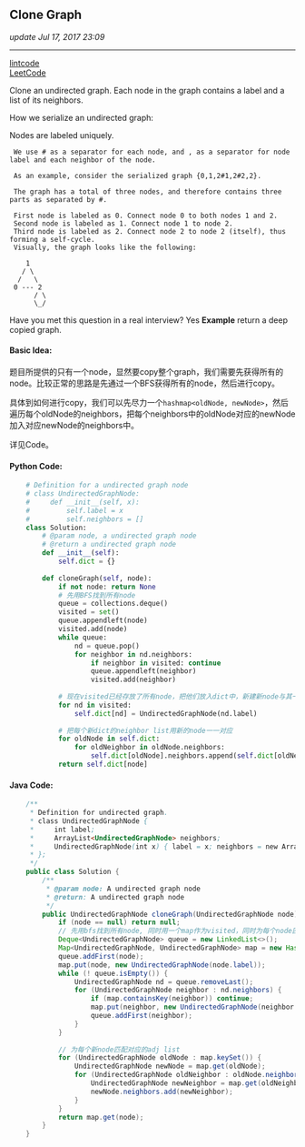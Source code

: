 ## Clone Graph 
_update Jul 17, 2017 23:09_

---
[lintcode](http://www.lintcode.com/en/problem/clone-graph/#)   
[LeetCode](https://leetcode.com/problems/clone-graph/description/)  

Clone an undirected graph. Each node in the graph contains a label and a list of its neighbors.

How we serialize an undirected graph:

Nodes are labeled uniquely.
     
     We use # as a separator for each node, and , as a separator for node label and each neighbor of the node.
     
     As an example, consider the serialized graph {0,1,2#1,2#2,2}.
     
     The graph has a total of three nodes, and therefore contains three parts as separated by #.
     
     First node is labeled as 0. Connect node 0 to both nodes 1 and 2.
     Second node is labeled as 1. Connect node 1 to node 2.
     Third node is labeled as 2. Connect node 2 to node 2 (itself), thus forming a self-cycle.
     Visually, the graph looks like the following:

        1
       / \
      /   \
     0 --- 2
          / \
          \_/
Have you met this question in a real interview? Yes
**Example**
return a deep copied graph.

#### Basic Idea:
题目所提供的只有一个node，显然要copy整个graph，我们需要先获得所有的node。比较正常的思路是先通过一个BFS获得所有的node，然后进行copy。

具体到如何进行copy，我们可以先尽力一个`hashmap<oldNode, newNode>`，然后遍历每个oldNode的neighbors，把每个neighbors中的oldNode对应的newNode加入对应newNode的neighbors中。

详见Code。

#### Python Code:
```python
    # Definition for a undirected graph node
    # class UndirectedGraphNode:
    #     def __init__(self, x):
    #         self.label = x
    #         self.neighbors = []
    class Solution:
        # @param node, a undirected graph node
        # @return a undirected graph node
        def __init__(self):
            self.dict = {}
            
        def cloneGraph(self, node):
            if not node: return None
            # 先用BFS找到所有node
            queue = collections.deque()
            visited = set()
            queue.appendleft(node)
            visited.add(node)
            while queue:
                nd = queue.pop()
                for neighbor in nd.neighbors:
                    if neighbor in visited: continue
                    queue.appendleft(neighbor)
                    visited.add(neighbor)
            
            # 现在visited已经存放了所有node，把他们放入dict中，新建新node与其一一对应
            for nd in visited:
                self.dict[nd] = UndirectedGraphNode(nd.label)
            
            # 把每个新dict的neighbor list用新的node一一对应
            for oldNode in self.dict:
                for oldNeighbor in oldNode.neighbors:
                    self.dict[oldNode].neighbors.append(self.dict[oldNeighbor])
            return self.dict[node]
```

#### Java Code:
```java
    /**
     * Definition for undirected graph.
     * class UndirectedGraphNode {
     *     int label;
     *     ArrayList<UndirectedGraphNode> neighbors;
     *     UndirectedGraphNode(int x) { label = x; neighbors = new ArrayList<UndirectedGraphNode>(); }
     * };
     */
    public class Solution {
        /**
         * @param node: A undirected graph node
         * @return: A undirected graph node
         */
        public UndirectedGraphNode cloneGraph(UndirectedGraphNode node) {
            if (node == null) return null;
            // 先用bfs找到所有node, 同时用一个map作为visited，同时为每个node匹配新的node
            Deque<UndirectedGraphNode> queue = new LinkedList<>();
            Map<UndirectedGraphNode, UndirectedGraphNode> map = new HashMap<>();
            queue.addFirst(node);
            map.put(node, new UndirectedGraphNode(node.label));
            while (! queue.isEmpty()) {
                UndirectedGraphNode nd = queue.removeLast();
                for (UndirectedGraphNode neighbor : nd.neighbors) {
                    if (map.containsKey(neighbor)) continue;
                    map.put(neighbor, new UndirectedGraphNode(neighbor.label));
                    queue.addFirst(neighbor);
                }
            }
            
            // 为每个新node匹配对应的adj list
            for (UndirectedGraphNode oldNode : map.keySet()) {
                UndirectedGraphNode newNode = map.get(oldNode);
                for (UndirectedGraphNode oldNeighbor : oldNode.neighbors) {
                    UndirectedGraphNode newNeighbor = map.get(oldNeighbor);
                    newNode.neighbors.add(newNeighbor);
                }
            }
            return map.get(node);
        }
    }
```